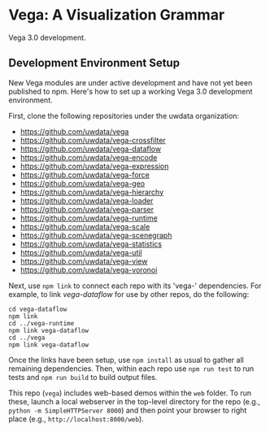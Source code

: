 # Vega: A Visualization Grammar

Vega 3.0 development.

## Development Environment Setup

New Vega modules are under active development and have not yet been published to npm. Here's how to set up a working Vega 3.0 development environment.

First, clone the following repositories under the uwdata organization:

* https://github.com/uwdata/vega
* https://github.com/uwdata/vega-crossfilter
* https://github.com/uwdata/vega-dataflow
* https://github.com/uwdata/vega-encode
* https://github.com/uwdata/vega-expression
* https://github.com/uwdata/vega-force
* https://github.com/uwdata/vega-geo
* https://github.com/uwdata/vega-hierarchy
* https://github.com/uwdata/vega-loader
* https://github.com/uwdata/vega-parser
* https://github.com/uwdata/vega-runtime
* https://github.com/uwdata/vega-scale
* https://github.com/uwdata/vega-scenegraph
* https://github.com/uwdata/vega-statistics
* https://github.com/uwdata/vega-util
* https://github.com/uwdata/vega-view
* https://github.com/uwdata/vega-voronoi

Next, use `npm link` to connect each repo with its 'vega-' dependencies. For example, to link _vega-dataflow_ for use by other repos, do the following:

```
cd vega-dataflow
npm link
cd ../vega-runtime
npm link vega-dataflow
cd ../vega
npm link vega-dataflow
```

Once the links have been setup, use `npm install` as usual to gather all remaining dependencies. Then, within each repo use `npm run test` to run tests and `npm run build` to build output files.

This repo (`vega`) includes web-based demos within the `web` folder. To run these, launch a local webserver in the top-level directory for the repo (e.g., `python -m SimpleHTTPServer 8000`) and then point your browser to right place (e.g., `http://localhost:8000/web`).
